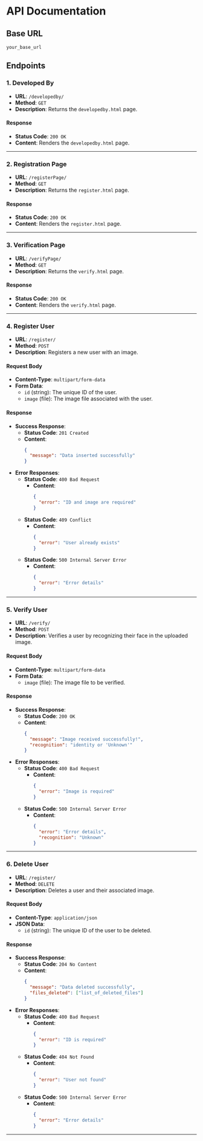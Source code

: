 


# API Documentation

## Base URL
`your_base_url`

## Endpoints

### 1. Developed By
- **URL**: `/developedby/`
- **Method**: `GET`
- **Description**: Returns the `developedby.html` page.

#### Response
- **Status Code**: `200 OK`
- **Content**: Renders the `developedby.html` page.

---

### 2. Registration Page
- **URL**: `/registerPage/`
- **Method**: `GET`
- **Description**: Returns the `register.html` page.

#### Response
- **Status Code**: `200 OK`
- **Content**: Renders the `register.html` page.

---

### 3. Verification Page
- **URL**: `/verifyPage/`
- **Method**: `GET`
- **Description**: Returns the `verify.html` page.

#### Response
- **Status Code**: `200 OK`
- **Content**: Renders the `verify.html` page.

---

### 4. Register User
- **URL**: `/register/`
- **Method**: `POST`
- **Description**: Registers a new user with an image.

#### Request Body
- **Content-Type**: `multipart/form-data`
- **Form Data**:
  - `id` (string): The unique ID of the user.
  - `image` (file): The image file associated with the user.

#### Response
- **Success Response**:
  - **Status Code**: `201 Created`
  - **Content**:
    ```json
    {
      "message": "Data inserted successfully"
    }
    ```
- **Error Responses**:
  - **Status Code**: `400 Bad Request`
    - **Content**:
      ```json
      {
        "error": "ID and image are required"
      }
      ```
  - **Status Code**: `409 Conflict`
    - **Content**:
      ```json
      {
        "error": "User already exists"
      }
      ```
  - **Status Code**: `500 Internal Server Error`
    - **Content**:
      ```json
      {
        "error": "Error details"
      }
      ```

---

### 5. Verify User
- **URL**: `/verify/`
- **Method**: `POST`
- **Description**: Verifies a user by recognizing their face in the uploaded image.

#### Request Body
- **Content-Type**: `multipart/form-data`
- **Form Data**:
  - `image` (file): The image file to be verified.

#### Response
- **Success Response**:
  - **Status Code**: `200 OK`
  - **Content**:
    ```json
    {
      "message": "Image received successfully!",
      "recognition": "identity or 'Unknown'"
    }
    ```
- **Error Responses**:
  - **Status Code**: `400 Bad Request`
    - **Content**:
      ```json
      {
        "error": "Image is required"
      }
      ```
  - **Status Code**: `500 Internal Server Error`
    - **Content**:
      ```json
      {
        "error": "Error details",
        "recognition": "Unknown"
      }
      ```

---

### 6. Delete User
- **URL**: `/register/`
- **Method**: `DELETE`
- **Description**: Deletes a user and their associated image.

#### Request Body
- **Content-Type**: `application/json`
- **JSON Data**:
  - `id` (string): The unique ID of the user to be deleted.

#### Response
- **Success Response**:
  - **Status Code**: `204 No Content`
  - **Content**:
    ```json
    {
      "message": "Data deleted successfully",
      "files_deleted": ["list_of_deleted_files"]
    }
    ```
- **Error Responses**:
  - **Status Code**: `400 Bad Request`
    - **Content**:
      ```json
      {
        "error": "ID is required"
      }
      ```
  - **Status Code**: `404 Not Found`
    - **Content**:
      ```json
      {
        "error": "User not found"
      }
      ```
  - **Status Code**: `500 Internal Server Error`
    - **Content**:
      ```json
      {
        "error": "Error details"
      }
      ```

---

